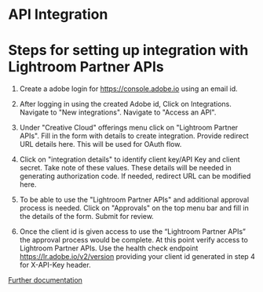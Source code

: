 # API Integration 

# Steps for setting up integration with Lightroom Partner APIs

 1. Create a adobe login for https://console.adobe.io using an email id. 

 2. After logging in using the created Adobe id, Click on Integrations. Navigate to "New integrations". Navigate to "Access an API".

 3. Under "Creative Cloud" offerings menu click on "Lightroom Partner APIs". Fill in the form with details to create integration. Provide redirect URL details here. This will be used for OAuth flow.

 4. Click on "integration details" to identify client key/API Key and client secret. Take note of these values. These details will be needed in generating authorization code. If needed, redirect URL can be modified here. 

 5. To be able to use the "Lightroom Partner APIs" and additional approval process is needed. Click on "Approvals" on the top menu bar and fill in the details of the form. Submit for review.

 6. Once the client id is given access to use the “Lightroom Partner APIs” the approval process would be complete. At this point verify access to Lightroom Partner APIs. Use the health check endpoint https://lr.adobe.io/v2/version providing your client id generated in step 4 for X-API-Key header. 

 
 
[Further documentation](https://www.adobe.io/authentication/auth-methods.html#!AdobeDocs/adobeio-auth/master/AuthenticationOverview/OAuthIntegration.md)
 




